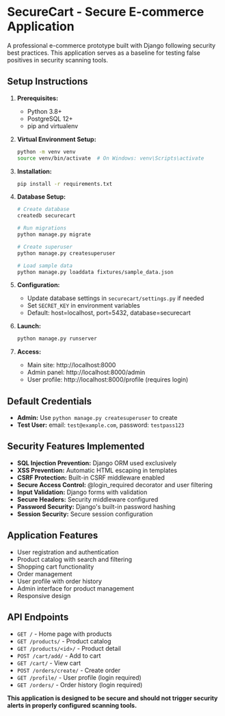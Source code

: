 # SecureCart - Secure E-commerce Application

A professional e-commerce prototype built with Django following security best practices. This application serves as a baseline for testing false positives in security scanning tools.

## Setup Instructions

1. **Prerequisites:**
   - Python 3.8+
   - PostgreSQL 12+
   - pip and virtualenv

2. **Virtual Environment Setup:**
   ```bash
   python -m venv venv
   source venv/bin/activate  # On Windows: venv\Scripts\activate
   ```

3. **Installation:**
   ```bash
   pip install -r requirements.txt
   ```

4. **Database Setup:**
   ```bash
   # Create database
   createdb securecart
   
   # Run migrations
   python manage.py migrate
   
   # Create superuser
   python manage.py createsuperuser
   
   # Load sample data
   python manage.py loaddata fixtures/sample_data.json
   ```

5. **Configuration:**
   - Update database settings in `securecart/settings.py` if needed
   - Set `SECRET_KEY` in environment variables
   - Default: host=localhost, port=5432, database=securecart

6. **Launch:**
   ```bash
   python manage.py runserver
   ```

7. **Access:**
   - Main site: http://localhost:8000
   - Admin panel: http://localhost:8000/admin
   - User profile: http://localhost:8000/profile (requires login)

## Default Credentials
- **Admin:** Use `python manage.py createsuperuser` to create
- **Test User:** email: `test@example.com`, password: `testpass123`

## Security Features Implemented
- **SQL Injection Prevention:** Django ORM used exclusively
- **XSS Prevention:** Automatic HTML escaping in templates
- **CSRF Protection:** Built-in CSRF middleware enabled
- **Secure Access Control:** @login_required decorator and user filtering
- **Input Validation:** Django forms with validation
- **Secure Headers:** Security middleware configured
- **Password Security:** Django's built-in password hashing
- **Session Security:** Secure session configuration

## Application Features
- User registration and authentication
- Product catalog with search and filtering
- Shopping cart functionality
- Order management
- User profile with order history
- Admin interface for product management
- Responsive design

## API Endpoints
- `GET /` - Home page with products
- `GET /products/` - Product catalog
- `GET /products/<id>/` - Product detail
- `POST /cart/add/` - Add to cart
- `GET /cart/` - View cart
- `POST /orders/create/` - Create order
- `GET /profile/` - User profile (login required)
- `GET /orders/` - Order history (login required)

**This application is designed to be secure and should not trigger security alerts in properly configured scanning tools.**

